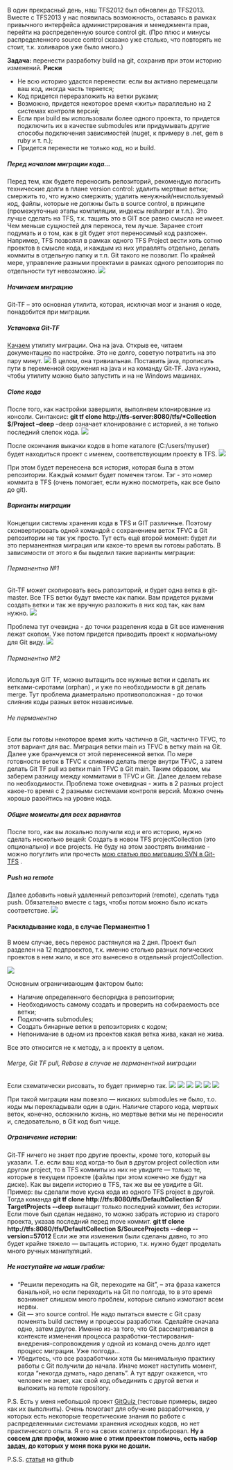 В один прекрасный день, наш TFS2012 был обновлен до TFS2013.
Вместе с TFS2013 у нас появилась возможность, оставаясь в рамках привычного интерфейса администрирования и менеджмента прав, перейти на распределенную source control git. (Про плюс и минусы распределенного source control сказано уже столько, что повторять не стоит, т.к. холиваров уже было много.)

<b>Задача:</b> перенести разработку build на git, сохранив при этом историю изменений.
<b>Риски </b><habracut text=" к которым надо быть готовыми:" />

<ul>
	<li>Не всю историю удастся перенести: если вы активно перемещали ваш код, иногда часть теряется;</li>
	<li>Код придется переразложить на ветки руками;</li>
	<li>Возможно, придется некоторое время «жить» параллельно на 2 системах контроля версий;</li>
	<li>Если при build вы использовали более одного проекта, то придется подключить их в качестве submodules или придумывать другие способы подключения зависимостей (nuget, к примеру в .net, gem в ruby и т. п.);</li>
	<li>Придется перенести не только код, но и build.</li>
</ul>

<h5>Перед началом миграции кода...</h5>
Перед тем, как будете переносить репозиторий, рекомендую погасить технические долги в плане version control: удалить мертвые ветки; смержить то, что нужно смержить; удалить ненужный/неиспользуемый код, файлы, которые не должны быть в source control, в принципе (промежуточные этапы компиляции, индексы resharper и т.п.). Это лучше сделать на TFS, т.к. тащить это в GIT все равно смысла не имеет. Чем меньше сущностей для переноса, тем лучше.
Заранее стоит подумать и о том, как в git будет этот переносимый код разложен. Например, TFS позволял в рамках одного TFS Project вести хоть сотню проектов в смысле кода, и каждым из них управлять отдельно, делать коммиты в отдельную папку и т.п. Git такого не позволит. По крайней мере, управление разными проектами в рамках одного репозитория по отдельности тут невозможно. 
<spoiler title="Внешний вид такого проекта"><img src="http://habrastorage.org/getpro/habr/post_images/9d6/aa4/cc4/9d6aa4cc4b5a213736352b30b8cde3e6.jpg"/></spoiler>

<h5>Начинаем миграцию</h5>
Git-TF – это основная утилита, которая, исключая мозг и знания о коде, понадобится при миграции.

<h5>Установка Git-TF</h5>
<a href="http://gittf.codeplex.com/">Качаем</a> утилиту миграции. Она на java.
Открыв ее, читаем документацию по настройке.  Это не долго, советую потратить на это пару минут. 
<spoiler title="Вот такая вебстраничка"><img src="http://habrastorage.org/getpro/habr/post_images/71f/e94/51b/71fe9451b6514c209808117c66b49901.jpg"/></spoiler>
В целом, она тривиальная. Поставить java, прописать пути в переменной окружения на java и на команду Git-TF. Java нужна, чтобы утилиту можно было запустить и на не Windows машинах.


<h5>Clone кода</h5>
После того, как настройки завершили, выполняем клонирование из консоли.
Синтаксис: <b>git tf clone  http://tfs-server:8080/tfs/*Collection $/Project –deep</b>
–deep означает клонирование с историей, а не только последний слепок кода.
<spoiler title="Как-то так"><img src="http://habrastorage.org/getpro/habr/post_images/0a8/ae8/787/0a8ae87878bb7b25b456fca0d40db3d0.jpg"/></spoiler>

После окончания выкачки кодов в home каталоге (C:/users/myuser) будет находиться проект с именем, соответствующим проекту в TFS.
<spoiler title="И выглядеть так"><img src="http://habrastorage.org/getpro/habr/post_images/0d1/b9e/e61/0d1b9ee618c3440a7e88c38e11ace1fd.jpg"/></spoiler>

При этом будет перенесена вся история, которая была в этом репозитории. 
Каждый коммит будет помечен тэгом. Тэг - это номер коммита в TFS (очень помогает, если нужно посмотреть, как все было до git).

<h5>Варианты миграции</h5>
Концепции системы хранения кода в TFS и GIT различные. Поэтому сконвертировать одной командой с сохранением веток TFVC в Git репозитории не так уж просто.
Тут есть ещё второй момент: будет ли это перманентная миграция или какое-то время вы готовы работать.
В зависимости от этого я бы выделил такие варианты миграции:

<h6>Перманентно №1</h6>
Git-TF может скопировать весь рапозиторий, и будет одна ветка в git- master. Все TFS ветки будут вместе как папки. Вам придется руками создать ветки и так же вручную разложить в них код  так, как вам нужно. 
<spoiler title="Изначально же проект будет выглядеть следующим образом"><img src="http://habrastorage.org/getpro/habr/post_images/2ee/fdc/a3e/2eefdca3eca9c30910747c7a62c3732a.jpg"/></spoiler>


Проблема тут очевидна - до точки разделения кода в Git все изменения лежат скопом.
Уже потом придется приводить проект к нормальному для Git виду.
<spoiler title="К вот такому"><img src="http://habrastorage.org/getpro/habr/post_images/04d/c7f/468/04dc7f468758c4d305fa7d11d02bfac6.jpg"/></spoiler>

<h6>Перманентно №2</h6>
Используя GIT TF, можно вытащить все нужные ветки и сделать их ветками-сиротами (orphan) , и уже по необходимости в git делать merge. Тут проблема диаметрально противоположная - до точки слияния коды разных веток независимые.

<h6>Не перманентно</h6>
Если вы готовы некоторое время жить частично в Git, частично TFVC, то этот вариант для вас. Миграция ветки main из TFVC в ветку main на Git. Далее уже бранчуемся от этой перенесенной ветки. 
По мере готовности веток в TFVC  к слиянию делать merge внутри TFVC, а затем делать Git TF pull из ветки main TFVC  в Git main. Таким образом, мы заберем разницу между коммитами в TFVC и Git. Далее  делаем rebase по необходимости. Проблема тоже очевидная - жить в 2 разных project какое-то время с 2 разными системами контроля версий.  Можно очень хорошо разойтись на уровне кода.

<h5>Общие моменты для всех вариантов</h5>
После того, как вы локально получили код и его историю, нужно сделать несколько вещей:
Создать в новом TFS projectCollection (это опционально) и все projects. Не буду на этом заострять внимание - можно погуглить или прочесть <a href="http://habrahabr.ru/post/214157/">мою статью про миграцию SVN в Git-TFS</a> .

<h5>Push на remote</h5>
Далее добавить новый удаленный репозиторий (remote), сделать туда push. Обязательно вместе с tags, чтобы потом можно было искать соответствие.
<spoiler title="В GitExtensions это здесь"><img src="http://habrastorage.org/getpro/habr/post_images/b92/7b6/58d/b927b658d5776d0498726d7225bac75d.jpg"/></spoiler>


<h4>Раскладывание кода, в случае Перманентно 1</h4>
В моем случае, весь перенос растянулся на 2 дня.
Проект был разделен на 12 подпроектов, т.к. именно столько разных логических проектов в нем жило, и все это вынесено в отдельный projectCollection.

<spoiler title="Получилось вот так:"><img src="http://habrastorage.org/getpro/habr/post_images/734/c16/e88/734c16e88f1118f20d4608a1c56e71ed.jpg"/></spoiler>

Основным ограничивающим фактором было:

<ul>
	<li>Наличие определенного беспорядка в репозитории;</li>
	<li>Необходимость самому создать и проверить на собираемость все ветки;</li>
	<li>Подключить submodules;</li>
	<li>Создать бинарные ветки в репозиториях с кодом;</li>
	<li>Непонимание в одном из проектов какая ветка жива, какая не жива.</li>
</ul>
Все это относится не к методу, а к проекту в целом.

<h6>Merge, Git TF pull, Rebase в случае не перманентной миграции</h6>
Если схематически рисовать, то будет примерно так.
<spoiler title="Шаг 1"><img src="http://habrastorage.org/getpro/habr/post_images/e6e/445/d30/e6e445d30c59de0f3721ada1b0c3a015.png"/></spoiler>
<spoiler title="Шаг 2"><img src="http://habrastorage.org/getpro/habr/post_images/e54/a9a/e96/e54a9ae96cb979fd27cf42874ea9c8d3.png"/></spoiler>
<spoiler title="Шаг 3"><img src="http://habrastorage.org/getpro/habr/post_images/a9c/c03/573/a9cc03573aabd93bd0b8dadf883203f5.png"/></spoiler>
<spoiler title="Шаг 4"><img src="http://habrastorage.org/getpro/habr/post_images/6b1/102/fd4/6b1102fd4fcc5551aaa497f93aeaf080.png"/></spoiler>
<spoiler title="Шаг 5"><img src="http://habrastorage.org/getpro/habr/post_images/7c8/d80/42a/7c8d8042af694daafadf39f39065ec2c.png"/></spoiler>
<spoiler title="Шаг 6"><img src="http://habrastorage.org/getpro/habr/post_images/983/9c4/8af/9839c48af77f947ebfccb0905334467f.png"/></spoiler>

При такой миграции нам повезло — никаких submodules не было, т.о. коды мы перекладывали один в один. Наличие старого кода, мертвых веток, конечно, осложнило жизнь, но мертвые ветки мы не переносили и, следовательно, в Git код был чище.

<h5>Ограничение истории:</h5>
Git-TF ничего не знает про другие проекты, кроме того, который вы указали. Т.е. если ваш код когда-то был в другом project collection или другом project, то в TFS коммиты из них не увидите — только те, которые в текущем проекте (файлы при этом конечно же будут на диске). Как вы видели историю в TFS, так же вы ее увидите в Git.
Пример: вы сделали move куска кода из одного TFS project в другой. Тогда команда
<b>git tf clone  http://tfs:8080/tfs/DefaultCollection $/ TargetProjects --deep</b> вытащит только последний коммит, без истории.
Если move был сделан недавно, то можно забрать историю из старого проекта, указав последний перед move коммит.
<b>git tf clone  http://tfs:8080/tfs/DefaultCollection $/SourceProjects --deep --version=57012</b>
Если же эти изменения были сделаны давно, то это будет крайне тяжело — вытащить историю, т.к. нужно будет проделать много ручных манипуляций.

<h5>Не наступайте на наши грабли:</h5>
<ul>
	<li>“Решили переходить на Git, переходите на Git”, – эта фраза кажется банальной, но если переходить на Git по полгода, то в это время возникнет слишком много проблем, которые сильно измотают всем нервы.</li>
	<li>Git — это source control. Не надо пытаться вместе с Git сразу поменять build систему и процессы разработки. Сделайте сначала одно, затем другое. Именно из-за того, что Git рассматривался в контексте изменения процесса разработки-тестирования-внедрения-сопровождения у одной из команд очень долго идет процесс миграции. Уже  полгода…</li>
	<li>Убедитесь, что все разработчики хотя бы минимальную практику работы с Git получили до начала. Иначе может наступить момент, когда “некогда думать, надо делать”. А тут вдруг окажется, что человек не знает, как свой код объединить с другой ветки и выложить на remote repository.</li>
</ul>

P.S.
Есть у меня небольшой проект <a href="https://github.com/SychevIgor/git_quiz">GitQuiz </a>(тестовые примеры, видео как их выполнить).
Очень помогает для обучение разработчиков, у которых есть некоторые теоретические знания по работе с распределенными системами хранения исходных кодов, но нет практического опыта. Я его на своих коллегах опробировал.
<b>Ну а совсем для профи, можно мне с этим проектом помочь, есть набор <a href="https://github.com/SychevIgor/git_quiz/issues">задач</a>, до которых у меня пока руки не дошли.</b>

P.S.S.  <a href="https://github.com/SychevIgor/blog_migration_to_git/tree/master/tfs">статья</a> на  github 
